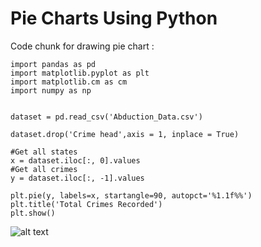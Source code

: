 # Pie Charts Using Python


Code chunk for drawing pie chart : 

````
import pandas as pd
import matplotlib.pyplot as plt
import matplotlib.cm as cm
import numpy as np


dataset = pd.read_csv('Abduction_Data.csv')

dataset.drop('Crime head',axis = 1, inplace = True)

#Get all states
x = dataset.iloc[:, 0].values
#Get all crimes
y = dataset.iloc[:, -1].values

plt.pie(y, labels=x, startangle=90, autopct='%1.1f%%')
plt.title('Total Crimes Recorded')
plt.show()

````

![alt text]()

